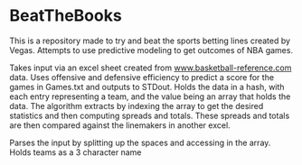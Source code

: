 # BeatTheBooks

This is a repository made to try and beat the sports betting lines created by Vegas. Attempts to use predictive modeling to get outcomes of NBA games.

Takes input via an excel sheet created from www.basketball-reference.com data. Uses offensive and defensive efficiency to predict a score for the games in Games.txt and outputs to STDout. Holds the data in a hash, with each entry representing a team, and the value being an array that holds the data. The algorithm extracts by indexing the array to get the desired statistics and then computing spreads and totals. These spreads and totals are then compared against the linemakers in another excel.

Parses the input by splitting up the spaces and accessing in the array. Holds teams as a 3 character name
